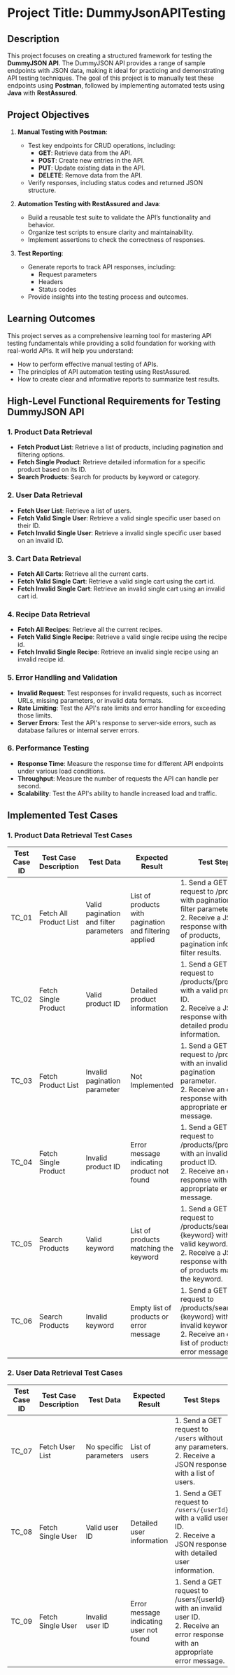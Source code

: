 # Project Title: DummyJsonAPITesting

## Description
This project focuses on creating a structured framework for testing the **DummyJSON API**. The DummyJSON API provides a range of sample endpoints with JSON data, making it ideal for practicing and demonstrating API testing techniques. The goal of this project is to manually test these endpoints using **Postman**, followed by implementing automated tests using **Java** with **RestAssured**.

## Project Objectives

1. **Manual Testing with Postman**:
   - Test key endpoints for CRUD operations, including:
     - **GET**: Retrieve data from the API.
     - **POST**: Create new entries in the API.
     - **PUT**: Update existing data in the API.
     - **DELETE**: Remove data from the API.
   - Verify responses, including status codes and returned JSON structure.

2. **Automation Testing with RestAssured and Java**:
   - Build a reusable test suite to validate the API’s functionality and behavior.
   - Organize test scripts to ensure clarity and maintainability.
   - Implement assertions to check the correctness of responses.

3. **Test Reporting**:
   - Generate reports to track API responses, including:
     - Request parameters
     - Headers
     - Status codes
   - Provide insights into the testing process and outcomes.

## Learning Outcomes
This project serves as a comprehensive learning tool for mastering API testing fundamentals while providing a solid foundation for working with real-world APIs. It will help you understand:
- How to perform effective manual testing of APIs.
- The principles of API automation testing using RestAssured.
- How to create clear and informative reports to summarize test results.


## High-Level Functional Requirements for Testing DummyJSON API

### 1. Product Data Retrieval
- **Fetch Product List**: Retrieve a list of products, including pagination and filtering options.
- **Fetch Single Product**: Retrieve detailed information for a specific product based on its ID.
- **Search Products**: Search for products by keyword or category.

### 2. User Data Retrieval
- **Fetch User List**: Retrieve a list of users.
- **Fetch Valid Single User**: Retrieve a valid single specific user based on their ID.
- **Fetch Invalid Single User**: Retrieve a invalid single specific user based on an invalid ID.

### 3. Cart Data Retrieval
- **Fetch All Carts**: Retrieve all the current carts.
- **Fetch Valid Single Cart**: Retrieve a valid single cart using the cart id.
- **Fetch Invalid Single Cart**: Retrieve an invalid single cart using an invalid cart id.

### 4. Recipe Data Retrieval
- **Fetch All Recipes**: Retrieve all the current recipes.
- **Fetch Valid Single Recipe**: Retrieve a valid single recipe using the recipe id.
- **Fetch Invalid Single Recipe**: Retrieve an invalid single recipe using an invalid recipe id.

### 5. Error Handling and Validation
- **Invalid Request**: Test responses for invalid requests, such as incorrect URLs, missing parameters, or invalid data formats.
- **Rate Limiting**: Test the API's rate limits and error handling for exceeding those limits.
- **Server Errors**: Test the API's response to server-side errors, such as database failures or internal server errors.

### 6. Performance Testing
- **Response Time**: Measure the response time for different API endpoints under various load conditions.
- **Throughput**: Measure the number of requests the API can handle per second.
- **Scalability**: Test the API's ability to handle increased load and traffic.

## Implemented Test Cases
### 1. Product Data Retrieval Test Cases

| Test Case ID | Test Case Description     | Test Data                              | Expected Result                                         | Test Steps                                                                                                                                                  |
|--------------|---------------------------|----------------------------------------|---------------------------------------------------------|-------------------------------------------------------------------------------------------------------------------------------------------------------------|
| TC_01        | Fetch All Product List    | Valid pagination and filter parameters | List of products with pagination and filtering applied   | 1. Send a GET request to /products with pagination and filter parameters. <br> 2. Receive a JSON response with a list of products, pagination info, and filter results. |
| TC_02        | Fetch Single Product      | Valid product ID                       | Detailed product information                             | 1. Send a GET request to /products/{productId} with a valid product ID. <br> 2. Receive a JSON response with detailed product information.                   |
| TC_03        | Fetch Product List        | Invalid pagination parameter           | Not Implemented							               | 1. Send a GET request to /products with an invalid pagination parameter. <br> 2. Receive an error response with an appropriate error message.               |
| TC_04        | Fetch Single Product      | Invalid product ID                     | Error message indicating product not found               | 1. Send a GET request to /products/{productId} with an invalid product ID. <br> 2. Receive an error response with an appropriate error message.             |
| TC_05        | Search Products           | Valid keyword                          | List of products matching the keyword                    | 1. Send a GET request to /products/search?q={keyword} with a valid keyword. <br> 2. Receive a JSON response with a list of products matching the keyword.   |
| TC_06        | Search Products           | Invalid keyword                        | Empty list of products or error message                 | 1. Send a GET request to /products/search?q={keyword} with an invalid keyword. <br> 2. Receive an empty list of products or an error message.              |

### 2. User Data Retrieval Test Cases

| Test Case ID | Test Case Description | Test Data           | Expected Result                     | Test Steps                                                                                   |
|--------------|-----------------------|---------------------|-------------------------------------|----------------------------------------------------------------------------------------------|
| TC_07        | Fetch User List       | No specific parameters | List of users                      | 1. Send a GET request to `/users` without any parameters. <br> 2. Receive a JSON response with a list of users. |
| TC_08        | Fetch Single User     | Valid user ID       | Detailed user information           | 1. Send a GET request to `/users/{userId}` with a valid user ID. <br> 2. Receive a JSON response with detailed user information. |
| TC_09        | Fetch Single User     | Invalid user ID       | Error message indicating user not found         | 1. Send a GET request to /users/{userId} with an invalid user ID. <br> 2. Receive an error response with an appropriate error message. |
